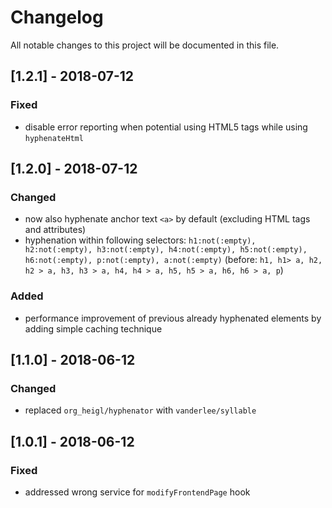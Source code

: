 # Changelog
All notable changes to this project will be documented in this file.

## [1.2.1] - 2018-07-12

### Fixed
- disable error reporting when potential using HTML5 tags while using `hyphenateHtml`

## [1.2.0] - 2018-07-12

### Changed
- now also hyphenate anchor text `<a>` by default (excluding HTML tags and attributes)
- hyphenation within following selectors: `h1:not(:empty), h2:not(:empty), h3:not(:empty), h4:not(:empty), h5:not(:empty), h6:not(:empty), p:not(:empty), a:not(:empty)` (before: `h1, h1> a, h2, h2 > a, h3, h3 > a, h4, h4 > a, h5, h5 > a, h6, h6 > a, p`)

### Added
- performance improvement of previous already hyphenated elements by adding simple caching technique  

## [1.1.0] - 2018-06-12

### Changed
- replaced `org_heigl/hyphenator` with `vanderlee/syllable` 

## [1.0.1] - 2018-06-12

### Fixed
- addressed wrong service for `modifyFrontendPage` hook
